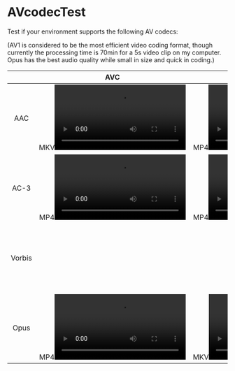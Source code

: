 # AVcodecTest
Test if your environment supports the following AV codecs:

(AV1 is considered to be the most efficient video coding format, though currently the processing time is 70min for a 5s video clip on my computer. Opus has the best audio quality while small in size and quick in coding.)

|        | AVC  | HEVC | VP8  | VP9  | AV1  | 
| :--:   | :--: | :--: | :--: | :--: | :--: | 
| AAC    | MKV![MKV](https://iamCristYe.GitHub.io/AVcodecTest/AVC.AAC.MKV) | MP4![MP4](https://iamCristYe.GitHub.io/AVcodecTest/HEVC.AAC.MP4) |||MP4![MP4](https://iamCristYe.GitHub.io/AVcodecTest/AV1.AAC.MP4)|
| AC-3   | MP4![MP4](https://iamCristYe.GitHub.io/AVcodecTest/AVC.AC-3.MP4) | MP4![MP4](https://iamCristYe.GitHub.io/AVcodecTest/HEVC.AC-3.MP4) |||| 
| Vorbis | ||WebM![WebM](https://iamCristYe.GitHub.io/AVcodecTest/VP8.Vorbis.WebM)||MKV![MKV](https://iamCristYe.GitHub.io/AVcodecTest/AV1.Vorbis.MKV)|
| Opus   | MP4![MP4](https://iamCristYe.GitHub.io/AVcodecTest/AVC.Opus.MP4) |MKV![MKV](https://iamCristYe.GitHub.io/AVcodecTest/HEVC.Opus.MKV)||WebM![WebM](https://iamCristYe.GitHub.io/AVcodecTest/VP9.Opus.WebM)|WebM![WebM](https://iamCristYe.GitHub.io/AVcodecTest/AV1.Opus.WebM)   

